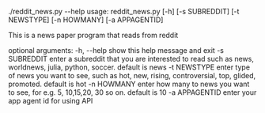 ./reddit_news.py --help
usage: reddit_news.py [-h] [-s SUBREDDIT] [-t NEWSTYPE] [-n HOWMANY]
                      [-a APPAGENTID]

This is a news paper program that reads from reddit

optional arguments:
  -h, --help     show this help message and exit
  -s SUBREDDIT   enter a subreddit that you are interested to read such as
                 news, worldnews, julia, python, soccer. default is news
  -t NEWSTYPE    enter type of news you want to see, such as hot, new, rising,
                 controversial, top, glided, promoted. default is hot
  -n HOWMANY     enter how many to news you want to see, for e.g. 5, 10,15,20,
                 30 so on. default is 10
  -a APPAGENTID  enter your app agent id for using API
